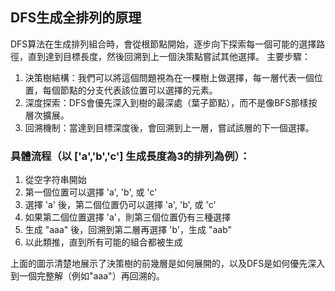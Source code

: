 ## DFS生成全排列的原理
DFS算法在生成排列組合時，會從根節點開始，逐步向下探索每一個可能的選擇路徑，直到達到目標長度，然後回溯到上一個決策點嘗試其他選擇。
主要步驟：

1. 決策樹結構：我們可以將這個問題視為在一棵樹上做選擇，每一層代表一個位置，每個節點的分支代表該位置可以選擇的元素。
2. 深度探索：DFS會優先深入到樹的最深處（葉子節點），而不是像BFS那樣按層次擴展。
3. 回溯機制：當達到目標深度後，會回溯到上一層，嘗試該層的下一個選擇。

### 具體流程（以 ['a','b','c'] 生成長度為3的排列為例）：

1. 從空字符串開始
2. 第一個位置可以選擇 'a', 'b', 或 'c'
3. 選擇 'a' 後，第二個位置仍可以選擇 'a', 'b', 或 'c'
4. 如果第二個位置選擇 'a'，則第三個位置仍有三種選擇
5. 生成 "aaa" 後，回溯到第二層再選擇 'b'，生成 "aab"
5. 以此類推，直到所有可能的組合都被生成

上面的圖示清楚地展示了決策樹的前幾層是如何展開的，以及DFS是如何優先深入到一個完整解（例如"aaa"）再回溯的。